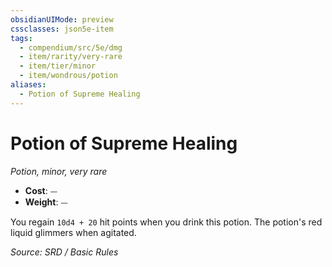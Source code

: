 ```yaml
---
obsidianUIMode: preview
cssclasses: json5e-item
tags:
  - compendium/src/5e/dmg
  - item/rarity/very-rare
  - item/tier/minor
  - item/wondrous/potion
aliases:
  - Potion of Supreme Healing
---
```

# Potion of Supreme Healing
*Potion, minor, very rare*  

- **Cost**: ⏤
- **Weight**: ⏤

You regain `10d4 + 20` hit points when you drink this potion. The potion's red liquid glimmers when agitated.

*Source: SRD / Basic Rules*